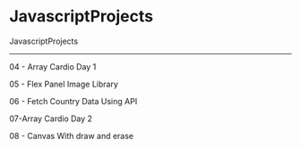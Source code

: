 # JavascriptProjects
JavascriptProjects

--------------------------------
04 - Array Cardio Day 1

05 - Flex Panel Image Library 

06 - Fetch Country Data Using API

07-Array Cardio Day 2

08 - Canvas With draw and erase 
